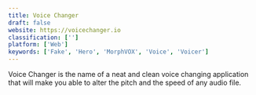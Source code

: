 ```yaml
---
title: Voice Changer
draft: false 
website: https://voicechanger.io
classification: ['']
platform: ['Web']
keywords: ['Fake', 'Hero', 'MorphVOX', 'Voice', 'Voicer']
---
```

Voice Changer is the name of a neat and clean voice changing application that will make you able to alter the pitch and the speed of any audio file.